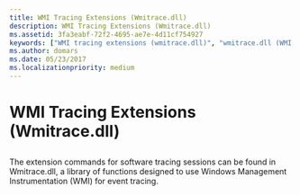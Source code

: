 ```yaml
---
title: WMI Tracing Extensions (Wmitrace.dll)
description: WMI Tracing Extensions (Wmitrace.dll)
ms.assetid: 3fa3eabf-72f2-4695-ae7e-4d11cf754927
keywords: ["WMI tracing extensions (wmitrace.dll)", "wmitrace.dll (WMI tracing extensions)", "extensions, WMI tracing"]
ms.author: domars
ms.date: 05/23/2017
ms.localizationpriority: medium
---
```


# WMI Tracing Extensions (Wmitrace.dll)


## <span id="ddk_wmi_tracing_extensions_wmitrace_dll__dbg"></span><span id="DDK_WMI_TRACING_EXTENSIONS_WMITRACE_DLL__DBG"></span>


The extension commands for software tracing sessions can be found in Wmitrace.dll, a library of functions designed to use Windows Management Instrumentation (WMI) for event tracing.

 

 





